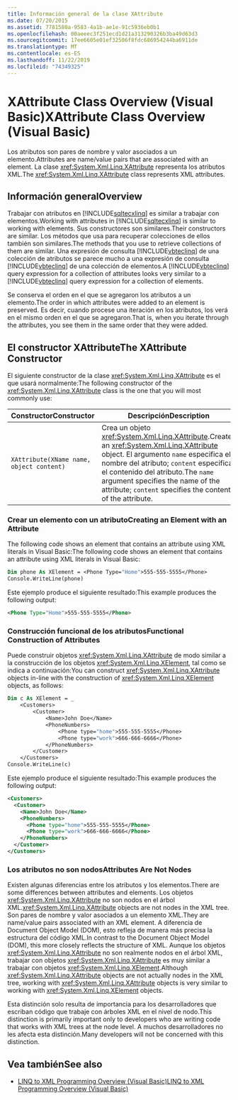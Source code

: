 ```yaml
---
title: Información general de la clase XAttribute
ms.date: 07/20/2015
ms.assetid: 7781580a-9583-4a1b-ae1e-91c5936eb0b1
ms.openlocfilehash: 00aeeec3f251ecd1d21a313290326b3ba49d63d3
ms.sourcegitcommit: 17ee6605e01ef32506f8fdc686954244ba6911de
ms.translationtype: MT
ms.contentlocale: es-ES
ms.lasthandoff: 11/22/2019
ms.locfileid: "74349325"
---
```

# <a name="xattribute-class-overview-visual-basic"></a><span data-ttu-id="72526-102">XAttribute Class Overview (Visual Basic)</span><span class="sxs-lookup"><span data-stu-id="72526-102">XAttribute Class Overview (Visual Basic)</span></span>
<span data-ttu-id="72526-103">Los atributos son pares de nombre y valor asociados a un elemento.</span><span class="sxs-lookup"><span data-stu-id="72526-103">Attributes are name/value pairs that are associated with an element.</span></span> <span data-ttu-id="72526-104">La clase <xref:System.Xml.Linq.XAttribute> representa los atributos XML.</span><span class="sxs-lookup"><span data-stu-id="72526-104">The <xref:System.Xml.Linq.XAttribute> class represents XML attributes.</span></span>  
  
## <a name="overview"></a><span data-ttu-id="72526-105">Información general</span><span class="sxs-lookup"><span data-stu-id="72526-105">Overview</span></span>  
 <span data-ttu-id="72526-106">Trabajar con atributos en [!INCLUDE[sqltecxlinq](~/includes/sqltecxlinq-md.md)] es similar a trabajar con elementos.</span><span class="sxs-lookup"><span data-stu-id="72526-106">Working with attributes in [!INCLUDE[sqltecxlinq](~/includes/sqltecxlinq-md.md)] is similar to working with elements.</span></span> <span data-ttu-id="72526-107">Sus constructores son similares.</span><span class="sxs-lookup"><span data-stu-id="72526-107">Their constructors are similar.</span></span> <span data-ttu-id="72526-108">Los métodos que usa para recuperar colecciones de ellos también son similares.</span><span class="sxs-lookup"><span data-stu-id="72526-108">The methods that you use to retrieve collections of them are similar.</span></span> <span data-ttu-id="72526-109">Una expresión de consulta [!INCLUDE[vbteclinq](~/includes/vbteclinq-md.md)] de una colección de atributos se parece mucho a una expresión de consulta [!INCLUDE[vbteclinq](~/includes/vbteclinq-md.md)] de una colección de elementos.</span><span class="sxs-lookup"><span data-stu-id="72526-109">A [!INCLUDE[vbteclinq](~/includes/vbteclinq-md.md)] query expression for a collection of attributes looks very similar to a [!INCLUDE[vbteclinq](~/includes/vbteclinq-md.md)] query expression for a collection of elements.</span></span>  
  
 <span data-ttu-id="72526-110">Se conserva el orden en el que se agregaron los atributos a un elemento.</span><span class="sxs-lookup"><span data-stu-id="72526-110">The order in which attributes were added to an element is preserved.</span></span> <span data-ttu-id="72526-111">Es decir, cuando procese una iteración en los atributos, los verá en el mismo orden en el que se agregaron.</span><span class="sxs-lookup"><span data-stu-id="72526-111">That is, when you iterate through the attributes, you see them in the same order that they were added.</span></span>  
  
## <a name="the-xattribute-constructor"></a><span data-ttu-id="72526-112">El constructor XAttribute</span><span class="sxs-lookup"><span data-stu-id="72526-112">The XAttribute Constructor</span></span>  
 <span data-ttu-id="72526-113">El siguiente constructor de la clase <xref:System.Xml.Linq.XAttribute> es el que usará normalmente:</span><span class="sxs-lookup"><span data-stu-id="72526-113">The following constructor of the <xref:System.Xml.Linq.XAttribute> class is the one that you will most commonly use:</span></span>  
  
|<span data-ttu-id="72526-114">Constructor</span><span class="sxs-lookup"><span data-stu-id="72526-114">Constructor</span></span>|<span data-ttu-id="72526-115">Descripción</span><span class="sxs-lookup"><span data-stu-id="72526-115">Description</span></span>|  
|-----------------|-----------------|  
|`XAttribute(XName name, object content)`|<span data-ttu-id="72526-116">Crea un objeto <xref:System.Xml.Linq.XAttribute>.</span><span class="sxs-lookup"><span data-stu-id="72526-116">Creates an <xref:System.Xml.Linq.XAttribute> object.</span></span> <span data-ttu-id="72526-117">El argumento `name` especifica el nombre del atributo; `content` especifica el contenido del atributo.</span><span class="sxs-lookup"><span data-stu-id="72526-117">The `name` argument specifies the name of the attribute; `content` specifies the content of the attribute.</span></span>|  
  
### <a name="creating-an-element-with-an-attribute"></a><span data-ttu-id="72526-118">Crear un elemento con un atributo</span><span class="sxs-lookup"><span data-stu-id="72526-118">Creating an Element with an Attribute</span></span>  
 <span data-ttu-id="72526-119">The following code shows an element that contains an attribute using XML literals in Visual Basic:</span><span class="sxs-lookup"><span data-stu-id="72526-119">The following code shows an element that contains an attribute using XML literals in Visual Basic:</span></span>  
  
```vb  
Dim phone As XElement = <Phone Type="Home">555-555-5555</Phone>  
Console.WriteLine(phone)  
```  
  
 <span data-ttu-id="72526-120">Este ejemplo produce el siguiente resultado:</span><span class="sxs-lookup"><span data-stu-id="72526-120">This example produces the following output:</span></span>  
  
```xml  
<Phone Type="Home">555-555-5555</Phone>  
```  
  
### <a name="functional-construction-of-attributes"></a><span data-ttu-id="72526-121">Construcción funcional de los atributos</span><span class="sxs-lookup"><span data-stu-id="72526-121">Functional Construction of Attributes</span></span>  
 <span data-ttu-id="72526-122">Puede construir objetos <xref:System.Xml.Linq.XAttribute> de modo similar a la construcción de los objetos <xref:System.Xml.Linq.XElement>, tal como se indica a continuación:</span><span class="sxs-lookup"><span data-stu-id="72526-122">You can construct <xref:System.Xml.Linq.XAttribute> objects in-line with the construction of <xref:System.Xml.Linq.XElement> objects, as follows:</span></span>  
  
```vb  
Dim c As XElement = _  
    <Customers>  
        <Customer>  
            <Name>John Doe</Name>  
            <PhoneNumbers>  
                <Phone type="home">555-555-5555</Phone>  
                <Phone type="work">666-666-6666</Phone>  
            </PhoneNumbers>  
        </Customer>  
    </Customers>  
Console.WriteLine(c)  
```  
  
 <span data-ttu-id="72526-123">Este ejemplo produce el siguiente resultado:</span><span class="sxs-lookup"><span data-stu-id="72526-123">This example produces the following output:</span></span>  
  
```xml  
<Customers>  
  <Customer>  
    <Name>John Doe</Name>  
    <PhoneNumbers>  
      <Phone type="home">555-555-5555</Phone>  
      <Phone type="work">666-666-6666</Phone>  
    </PhoneNumbers>  
  </Customer>  
</Customers>  
```  
  
### <a name="attributes-are-not-nodes"></a><span data-ttu-id="72526-124">Los atributos no son nodos</span><span class="sxs-lookup"><span data-stu-id="72526-124">Attributes Are Not Nodes</span></span>  
 <span data-ttu-id="72526-125">Existen algunas diferencias entre los atributos y los elementos.</span><span class="sxs-lookup"><span data-stu-id="72526-125">There are some differences between attributes and elements.</span></span> <span data-ttu-id="72526-126">Los objetos <xref:System.Xml.Linq.XAttribute> no son nodos en el árbol XML.</span><span class="sxs-lookup"><span data-stu-id="72526-126"><xref:System.Xml.Linq.XAttribute> objects are not nodes in the XML tree.</span></span> <span data-ttu-id="72526-127">Son pares de nombre y valor asociados a un elemento XML.</span><span class="sxs-lookup"><span data-stu-id="72526-127">They are name/value pairs associated with an XML element.</span></span> <span data-ttu-id="72526-128">A diferencia de Document Object Model (DOM), esto refleja de manera más precisa la estructura del código XML.</span><span class="sxs-lookup"><span data-stu-id="72526-128">In contrast to the Document Object Model (DOM), this more closely reflects the structure of XML.</span></span> <span data-ttu-id="72526-129">Aunque los objetos <xref:System.Xml.Linq.XAttribute> no son realmente nodos en el árbol XML, trabajar con objetos <xref:System.Xml.Linq.XAttribute> es muy similar a trabajar con objetos <xref:System.Xml.Linq.XElement>.</span><span class="sxs-lookup"><span data-stu-id="72526-129">Although <xref:System.Xml.Linq.XAttribute> objects are not actually nodes in the XML tree, working with <xref:System.Xml.Linq.XAttribute> objects is very similar to working with <xref:System.Xml.Linq.XElement> objects.</span></span>  
  
 <span data-ttu-id="72526-130">Esta distinción solo resulta de importancia para los desarrolladores que escriban código que trabaje con árboles XML en el nivel de nodo.</span><span class="sxs-lookup"><span data-stu-id="72526-130">This distinction is primarily important only to developers who are writing code that works with XML trees at the node level.</span></span> <span data-ttu-id="72526-131">A muchos desarrolladores no les afecta esta distinción.</span><span class="sxs-lookup"><span data-stu-id="72526-131">Many developers will not be concerned with this distinction.</span></span>  
  
## <a name="see-also"></a><span data-ttu-id="72526-132">Vea también</span><span class="sxs-lookup"><span data-stu-id="72526-132">See also</span></span>

- [<span data-ttu-id="72526-133">LINQ to XML Programming Overview (Visual Basic)</span><span class="sxs-lookup"><span data-stu-id="72526-133">LINQ to XML Programming Overview (Visual Basic)</span></span>](../../../../visual-basic/programming-guide/concepts/linq/linq-to-xml-programming-overview.md)
